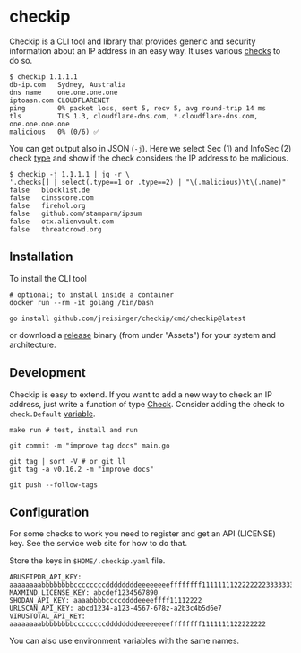 # checkip

Checkip is a CLI tool and library that provides generic and security information about an IP address in an easy way. It uses various [checks](https://pkg.go.dev/github.com/jreisinger/checkip/check) to do so.

```
$ checkip 1.1.1.1
db-ip.com   Sydney, Australia
dns name    one.one.one.one
iptoasn.com CLOUDFLARENET
ping        0% packet loss, sent 5, recv 5, avg round-trip 14 ms
tls         TLS 1.3, cloudflare-dns.com, *.cloudflare-dns.com, one.one.one.one
malicious   0% (0/6) ✅
```

You can get output also in JSON (`-j`). Here we select Sec (1) and InfoSec (2) check [type](https://pkg.go.dev/github.com/jreisinger/checkip#Type) and show if the check considers the IP address to be malicious.

```
$ checkip -j 1.1.1.1 | jq -r \
'.checks[] | select(.type==1 or .type==2) | "\(.malicious)\t\(.name)"'
false	blocklist.de
false	cinsscore.com
false	firehol.org
false	github.com/stamparm/ipsum
false	otx.alienvault.com
false	threatcrowd.org
```

## Installation

To install the CLI tool

```
# optional; to install inside a container
docker run --rm -it golang /bin/bash

go install github.com/jreisinger/checkip/cmd/checkip@latest
```

or download a [release](https://github.com/jreisinger/checkip/releases) binary (from under "Assets") for your system and architecture.

## Development

Checkip is easy to extend. If you want to add a new way to check an IP address, just write a function of type [Check](https://pkg.go.dev/github.com/jreisinger/checkip#Check). Consider adding the check to `check.Default` [variable](https://pkg.go.dev/github.com/jreisinger/checkip/check#pkg-variables).

```
make run # test, install and run

git commit -m "improve tag docs" main.go

git tag | sort -V # or git ll
git tag -a v0.16.2 -m "improve docs"

git push --follow-tags
```

## Configuration

For some checks to work you need to register and get an API (LICENSE) key. See the service web site for how to do that.

Store the keys in `$HOME/.checkip.yaml` file.

```
ABUSEIPDB_API_KEY: aaaaaaaabbbbbbbbccccccccddddddddeeeeeeeeffffffff11111111222222223333333344444444
MAXMIND_LICENSE_KEY: abcdef1234567890
SHODAN_API_KEY: aaaabbbbccccddddeeeeffff11112222
URLSCAN_API_KEY: abcd1234-a123-4567-678z-a2b3c4b5d6e7
VIRUSTOTAL_API_KEY: aaaaaaaabbbbbbbbccccccccddddddddeeeeeeeeffffffff1111111122222222
```

You can also use environment variables with the same names.